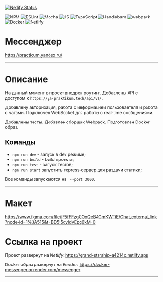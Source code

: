 [![Netlify Status](https://api.netlify.com/api/v1/badges/c6be3b8e-8654-4c58-94d4-558e9aef8a31/deploy-status)](https://app.netlify.com/sites/grand-starship-a4214c/deploys)

![NPM](https://img.shields.io/badge/npm-CB3837?style=for-the-badge&logo=npm&logoColor=white)
![ESLint](https://img.shields.io/badge/ESLint-4B3263?style=for-the-badge&logo=eslint&logoColor=white)
![Mocha](https://img.shields.io/badge/-mocha-%238D6748?style=for-the-badge&logo=mocha&logoColor=white)
![JS](https://img.shields.io/badge/JavaScript-323330?style=for-the-badge&logo=javascript&logoColor=F7DF1E)
![TypeScript](https://img.shields.io/badge/typescript-%23007ACC.svg?style=for-the-badge&logo=typescript&logoColor=white)
![Handlebars](https://img.shields.io/badge/Handlebars.js-f0772b?style=for-the-badge&logo=handlebarsdotjs&logoColor=black)
![webpack](https://img.shields.io/badge/Webpack-8DD6F9?style=for-the-badge&logo=Webpack&logoColor=white)
![Docker](https://img.shields.io/badge/docker-%230db7ed.svg?style=for-the-badge&logo=docker&logoColor=white)
![Netlify](https://img.shields.io/badge/Netlify-00C7B7?style=for-the-badge&logo=netlify&logoColor=white)

# Мессенджер
https://practicum.yandex.ru/
___
# Описание
На данный момент в проект внедрен роутинг. Добавлены API c доступом к 
`https://ya-praktikum.tech/api/v2/`. 

Добавлену авторизация, работа с информацией пользоваетеля и работа с чатами.
Подключен WebSocket для работы с real-time сообщениями.

Добавлены тесты. Добавлен сборщик Webpack. Подготовлен Docker образ.


## Команды

 - `npm run dev` - запуск в dev режиме;
 - `npm run build` - build проекта;
 -  `npm run test` - запуск тестов;
 - `npm run start` запустить express-сервер для раздачи статики;

Все команды запускаются на ` --port 3000`.


---
# Макет
https://www.figma.com/file/jF5fFFzgGOxQeB4CmKWTiE/Chat_external_link?node-id=1%3A515&t=BD5I5dyIdvEpq6kM-0


# Ссылка на проект

Проект развернут на *Netlify*:
https://grand-starship-a4214c.netlify.app

Docker образ развернут на *Render*:
https://docker-messenger.onrender.com/messenger

---
